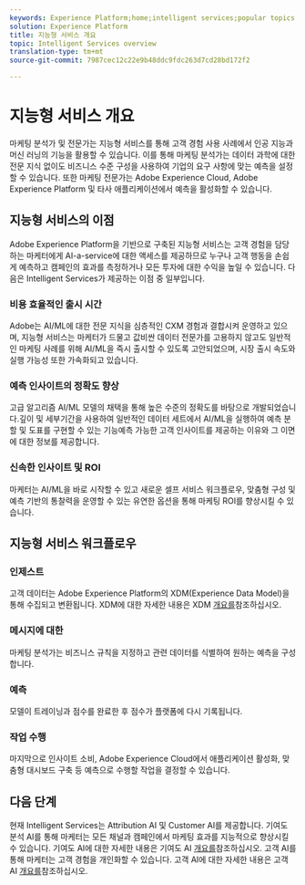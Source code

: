 ```yaml
---
keywords: Experience Platform;home;intelligent services;popular topics
solution: Experience Platform
title: 지능형 서비스 개요
topic: Intelligent Services overview
translation-type: tm+mt
source-git-commit: 7987cec12c22e9b48ddc9fdc263d7cd28bd172f2

---
```



# 지능형 서비스 개요

마케팅 분석가 및 전문가는 지능형 서비스를 통해 고객 경험 사용 사례에서 인공 지능과 머신 러닝의 기능을 활용할 수 있습니다. 이를 통해 마케팅 분석가는 데이터 과학에 대한 전문 지식 없이도 비즈니스 수준 구성을 사용하여 기업의 요구 사항에 맞는 예측을 설정할 수 있습니다. 또한 마케팅 전문가는 Adobe Experience Cloud, Adobe Experience Platform 및 타사 애플리케이션에서 예측을 활성화할 수 있습니다.

## 지능형 서비스의 이점

Adobe Experience Platform을 기반으로 구축된 지능형 서비스는 고객 경험을 담당하는 마케터에게 AI-a-service에 대한 액세스를 제공하므로 누구나 고객 행동을 손쉽게 예측하고 캠페인의 효과를 측정하거나 모든 투자에 대한 수익을 높일 수 있습니다. 다음은 Intelligent Services가 제공하는 이점 중 일부입니다.

### 비용 효율적인 출시 시간

Adobe는 AI/ML에 대한 전문 지식을 심층적인 CXM 경험과 결합시켜 운영하고 있으며, 지능형 서비스는 마케터가 드물고 값비싼 데이터 전문가를 고용하지 않고도 일반적인 마케팅 사례를 위해 AI/ML을 즉시 출시할 수 있도록 고안되었으며, 시장 출시 속도와 실행 가능성 또한 가속화되고 있습니다.

### 예측 인사이트의 정확도 향상

고급 알고리즘 AI/ML 모델의 채택을 통해 높은 수준의 정확도를 바탕으로 개발되었습니다.깊이 및 세부기간을 사용하여 일반적인 데이터 세트에서 AI/ML을 실행하여 예측 분할 및 도표를 구현할 수 있는 기능예측 가능한 고객 인사이트를 제공하는 이유와 그 이면에 대한 정보를 제공합니다.

### 신속한 인사이트 및 ROI

마케터는 AI/ML을 바로 시작할 수 있고 새로운 셀프 서비스 워크플로우, 맞춤형 구성 및 예측 기반의 통찰력을 운영할 수 있는 유연한 옵션을 통해 마케팅 ROI를 향상시킬 수 있습니다.

## 지능형 서비스 워크플로우

### 인제스트

고객 데이터는 Adobe Experience Platform의 XDM(Experience Data Model)을 통해 수집되고 변환됩니다. XDM에 대한 자세한 내용은 XDM [개요를](../xdm/home.md)참조하십시오.

### 메시지에 대한

마케팅 분석가는 비즈니스 규칙을 지정하고 관련 데이터를 식별하여 원하는 예측을 구성합니다.

### 예측

모델이 트레이닝과 점수를 완료한 후 점수가 플랫폼에 다시 기록됩니다.

### 작업 수행

마지막으로 인사이트 소비, Adobe Experience Cloud에서 애플리케이션 활성화, 맞춤형 대시보드 구축 등 예측으로 수행할 작업을 결정할 수 있습니다.

## 다음 단계

현재 Intelligent Services는 Attribution AI 및 Customer AI를 제공합니다. 기여도 분석 AI를 통해 마케터는 모든 채널과 캠페인에서 마케팅 효과를 지능적으로 향상시킬 수 있습니다. 기여도 AI에 대한 자세한 내용은 기여도 AI [개요를](./attribution-ai/overview.md)참조하십시오. 고객 AI를 통해 마케터는 고객 경험을 개인화할 수 있습니다. 고객 AI에 대한 자세한 내용은 고객 AI [개요를](./customer-ai/overview.md)참조하십시오.